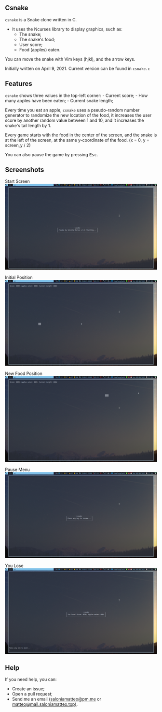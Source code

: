 ## Csnake

`csnake` is a Snake clone written in C.

+ It uses the Ncurses library to display graphics, such as:
	- The snake;
	- The snake's food;
	- User score;
	- Food (apples) eaten.

You can move the snake with Vim keys (hjkl), and the arrow keys.

Initially written on April 9, 2021. Current version can be found in `csnake.c`

## Features
`csnake` shows three values in the top-left corner:
	- Current score;
	- How many apples have been eaten;
	- Current snake length;

Every time you eat an apple, `csnake` uses a pseudo-random number generator to randomize
the new location of the food, it increases the user score by another random value
between 1 and 10, and it increases the snake's tail length by 1.

Every game starts with the food in the center of the screen, and the snake is at the
left of the screen, at the same y-coordinate of the food. (x = 0, y = screen_y / 2)

You can also pause the game by pressing <kbd>Esc</kbd>.

## Screenshots
Start Screen
![Start Screen](https://raw.githubusercontent.com/saloniamatteo/csnake/master/pics/1-start-screen.png)

Initial Position
![Initial Position](https://raw.githubusercontent.com/saloniamatteo/csnake/master/pics/2-initial-position.png)

New Food Position
![New Food Position](https://raw.githubusercontent.com/saloniamatteo/csnake/master/pics/3-new-food-pos.png)

Pause Menu
![Pause Menu](https://raw.githubusercontent.com/saloniamatteo/csnake/master/pics/4-pause-menu.png)

You Lose
![You Lose](https://raw.githubusercontent.com/saloniamatteo/csnake/master/pics/5-you-lose.png)

## Help
If you need help, you can:
- Create an issue;
- Open a pull request;
- Send me an email [(saloniamatteo@pm.me](mailto:saloniamatteo@pm.me) or [matteo@mail.saloniamatteo.top)](mailto:matteo@mail.saloniamatteo.top).
